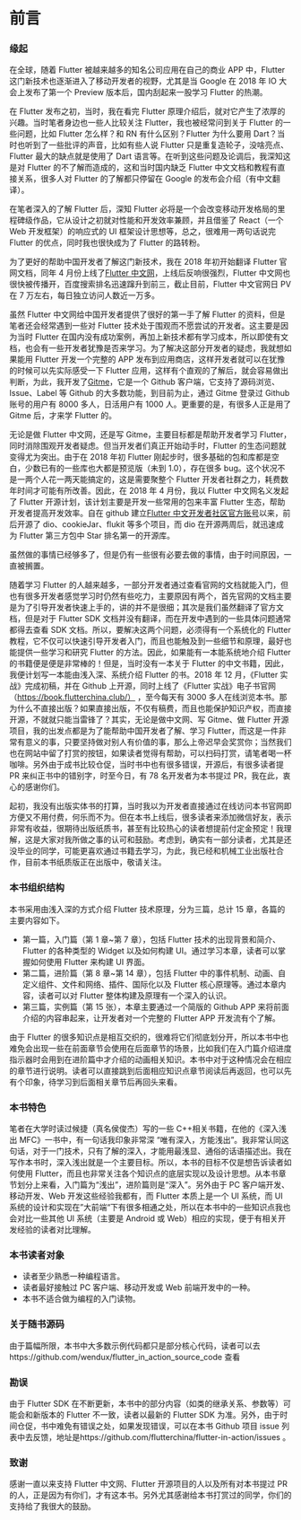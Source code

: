 # 前言

### 缘起

在全球，随着 Flutter 被越来越多的知名公司应用在自己的商业 APP 中，Flutter 这门新技术也逐渐进入了移动开发者的视野，尤其是当 Google 在 2018 年 IO 大会上发布了第一个 Preview 版本后，国内刮起来一股学习 Flutter 的热潮。

在 Flutter 发布之初，当时，我在看完 Flutter 原理介绍后，就对它产生了浓厚的兴趣。当时笔者身边也一些人比较关注 Flutter，我也被经常问到关于 Flutter 的一些问题，比如 Flutter 怎么样？和 RN 有什么区别？Flutter 为什么要用 Dart？当时也听到了一些批评的声音，比如有些人说 Flutter 只是重复造轮子，没啥亮点、Flutter 最大的缺点就是使用了 Dart 语言等。在听到这些问题及论调后，我深知这是对 Flutter 的不了解而造成的，这和当时国内缺乏 Flutter 中文文档和教程有直接关系，很多人对 Flutter 的了解都只停留在 Google 的发布会介绍（有中文翻译）。

在笔者深入的了解 Flutter 后，深知 Flutter 必将是一个会改变移动开发格局的里程碑级作品，它从设计之初就对性能和开发效率兼顾，并且借鉴了 React（一个 Web 开发框架）的响应式的 UI 框架设计思想等，总之，很难用一两句话说完 Flutter 的优点，同时我也很快成为了 Flutter 的路转粉。

为了更好的帮助中国开发者了解这门新技术，我在 2018 年初开始翻译 Flutter 官网文档，同年 4 月份上线了[Flutter 中文网](https://flutterchina.club/)，上线后反响很强烈，Flutter 中文网也很快被传播开，百度搜索排名迅速蹿升到前三，截止目前，Flutter 中文官网日 PV 在 7 万左右，每日独立访问人数近一万多。

虽然 Flutter 中文网给中国开发者提供了很好的第一手了解 Flutter 的资料，但是笔者还会经常遇到一些对 Flutter 技术处于围观而不愿尝试的开发者。这主要是因为当时 Flutter 在国内没有成功案例，再加上新技术都有学习成本，所以即使有文档，也会有一些开发者犹豫是否来学习。为了解决这部分开发者的疑虑，我就想如果能用 Flutter 开发一个完整的 APP 发布到应用商店，这样开发者就可以在犹豫的时候可以先实际感受一下 Flutter 应用，这样有个直观的了解后，就会容易做出判断，为此，我开发了[Gitme](https://flutterchina.club/app/gm.html)，它是一个 Github 客户端，它支持了源码浏览、Issue、Label 等 Github 的大多数功能，到目前为止，通过 Gitme 登录过 Github 账号的用户有 8000 多人，日活用户有 1000 人。更重要的是，有很多人正是用了 Gitme 后，才来学 Flutter 的。

无论是做 Flutter 中文网，还是写 Gitme，主要目标都是帮助开发者学习 Flutter，同时消除围观开发者疑虑。但当开发者们真正开始动手时，Flutter 的生态问题就变得尤为突出。由于在 2018 年初 Flutter 刚起步时，很多基础的包和库都是空白，少数已有的一些库也大都是预览版（未到 1.0），存在很多 bug。这个状况不是一两个人花一两天能搞定的，这是需要聚整个 Flutter 开发者社群之力，耗费数年时间才可能有所改善。因此，在 2018 年 4 月份，我以 Flutter 中文网名义发起了 Flutter 开源计划，该计划主要是开发一些常用的包来丰富 Flutter 生态，帮助开发者提高开发效率。自在 github 建立[Flutter 中文开发者社区官方账号](https://github.com/flutterchina)以来，前后开源了 dio、cookieJar、flukit 等多个项目，而 dio 在开源两周后，就迅速成为 Flutter 第三方包中 Star 排名第一的开源库。

虽然做的事情已经够多了，但是仍有一些很有必要去做的事情，由于时间原因，一直被搁置。

随着学习 Flutter 的人越来越多，一部分开发者通过查看官网的文档就能入门，但也有很多开发者感觉学习时仍然有些吃力，主要原因有两个，首先官网的文档主要是为了引导开发者快速上手的，讲的并不是很细；其次是我们虽然翻译了官方文档，但是对于 Flutter SDK 文档并没有翻译，而在开发中遇到的一些具体问题通常都得去查看 SDK 文档。所以，要解决这两个问题，必须得有一个系统化的 Flutter 教程，它不仅可以快速引导开发者入门，而且也能触及到一些细节和原理，最好也能提供一些学习和研究 Flutter 的方法。因此，如果能有一本能系统地介绍 Flutter 的书籍便是便是非常棒的！但是，当时没有一本关于 Flutter 的中文书籍，因此，我便计划写一本能由浅入深、系统介绍 Flutter 的书。2018 年 12 月，《Flutter 实战》完成初稿，并在 Github 上开源，同时上线了《Flutter 实战》电子书官网（https://book.flutterchina.club/） ，至今每天有 3000 多人在线浏览本书。那为什么不直接出版？如果直接出版，不仅有稿费，而且也能保护知识产权，而直接开源，不就就只能当雷锋了？其实，无论是做中文网、写 Gitme、做 Flutter 开源项目，我的出发点都是为了能帮助中国开发者了解、学习 Flutter，而这是一件非常有意义的事，只要坚持做对别人有价值的事，那么上帝迟早会奖赏你；当然我们也在网站中留了打赏的按钮，如果读者觉得有帮助，可以扫码打赏，请笔者喝一杯咖啡。另外由于成书比较仓促，当时书中也有很多错误，开源后，有很多读者提 PR 来纠正书中的错别字，时至今日，有 78 名开发者为本书提过 PR，我在此，衷心的感谢你们。

起初，我没有出版实体书的打算，当时我以为开发者直接通过在线访问本书官网即方便又不用付费，何乐而不为。但在本书上线后，很多读者来添加微信好友，表示非常有收益，很期待出版纸质书，甚至有比较热心的读者想提前付定金预定！我理解，这是大家对我所做之事的认可和鼓励。考虑到，确实有一部分读者，尤其是还没毕业的同学，可能更喜欢通过书籍去学习，为此，我已经和机械工业出版社合作，目前本书纸质版正在出版中，敬请关注。

### 本书组织结构

本书采用由浅入深的方式介绍 Flutter 技术原理，分为三篇，总计 15 章，各篇的主要内容如下。

- 第一篇，入门篇（第 1 章~第 7 章），包括 Flutter 技术的出现背景和简介、Flutter 的各种类型的 Widget 以及如何构建 UI。通过学习本章，读者可以掌握如何使用 Flutter 来构建 UI 界面。
- 第二篇，进阶篇（第 8 章~第 14 章），包括 Flutter 中的事件机制、动画、自定义组件、文件和网络、插件、国际化以及 Flutter 核心原理等。通过本章内容，读者可以对 Flutter 整体构建及原理有一个深入的认识。
- 第三篇，实例篇（第 15 张），本章主要通过一个简版的 Github APP 来将前面介绍的内容串起来，让开发者对一个完整的 Flutter APP 开发流有个了解。

由于 Flutter 的很多知识点是相互交织的，很难将它们彻底划分开，所以本书中也难免会出现一些在前面章节会使用在后面章节的场景，比如我们在入门篇介绍进度指示器时会用到在进阶篇中才介绍的动画相关知识。本书中对于这种情况会在相应的章节进行说明。读者可以直接跳到后面相应知识点章节阅读后再返回，也可以先有个印象，待学习到后面相关章节后再回头来看。

### 本书特色

笔者在大学时读过候捷（真名侯俊杰）写的一些 C++相关书籍，在他的《深入浅出 MFC》一书中，有一句话我印象非常深 “唯有深入，方能浅出”。我非常认同这句话，对于一门技术，只有了解的深入，才能用最浅显、通俗的话语描述出。我在写作本书时，深入浅出就是一个主要目标。所以，本书的目标不仅是想告诉读者如何使用 Flutter，而且也非常关注各个知识点的底层实现以及设计思想。从本书章节划分上来看，入门篇为“浅出”，进阶篇则是“深入”。另外由于 PC 客户端开发、移动开发、Web 开发这些经验我都有，而 Flutter 本质上是一个 UI 系统，而 UI 系统的设计和实现在”大前端“下有很多相通之处，所以在本书中的一些知识点我也会对比一些其他 UI 系统（主要是 Android 或 Web）相应的实现，便于有相关开发经验的读者对比理解。

### 本书读者对象

- 读者至少熟悉一种编程语言。
- 读者最好接触过 PC 客户端、移动开发或 Web 前端开发中的一种。
- 本书不适合做为编程的入门读物。

### 关于随书源码

由于篇幅所限，本书中大多数示例代码都只是部分核心代码，读者可以去https://github.com/wendux/flutter_in_action_source_code 查看

### 勘误

由于 Flutter SDK 在不断更新，本书中的部分内容（如类的继承关系、参数等）可能会和新版本的 Flutter 不一致，读者以最新的 Flutter SDK 为准。另外，由于时间仓促，书中难免有错误之处，如果发现错误，可以在本书 Github 项目 issue 列表中去反馈，地址是https://github.com/flutterchina/flutter-in-action/issues 。

### 致谢

感谢一直以来支持 Flutter 中文网、Flutter 开源项目的人以及所有对本书提过 PR 的人，正是因为有你们，才有这本书。另外尤其感谢给本书打赏过的同学，你们的支持给了我很大的鼓励。
